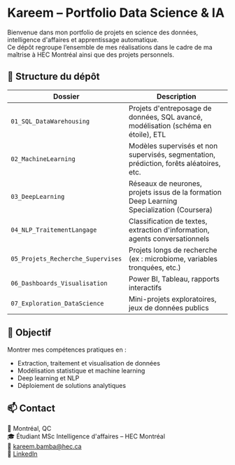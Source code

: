 # Kareem – Portfolio Data Science & IA

Bienvenue dans mon portfolio de projets en science des données, intelligence d'affaires et apprentissage automatique.  
Ce dépôt regroupe l’ensemble de mes réalisations dans le cadre de ma maîtrise à HEC Montréal ainsi que des projets personnels.

## 🧱 Structure du dépôt

| Dossier | Description |
|--------|-------------|
| `01_SQL_DataWarehousing` | Projets d'entreposage de données, SQL avancé, modélisation (schéma en étoile), ETL |
| `02_MachineLearning` | Modèles supervisés et non supervisés, segmentation, prédiction, forêts aléatoires, etc. |
| `03_DeepLearning` | Réseaux de neurones, projets issus de la formation Deep Learning Specialization (Coursera) |
| `04_NLP_TraitementLangage` | Classification de textes, extraction d'information, agents conversationnels |
| `05_Projets_Recherche_Supervises` | Projets longs de recherche (ex : microbiome, variables tronquées, etc.) |
| `06_Dashboards_Visualisation` | Power BI, Tableau, rapports interactifs |
| `07_Exploration_DataScience` | Mini-projets exploratoires, jeux de données publics |

## 🎯 Objectif

Montrer mes compétences pratiques en :
- Extraction, traitement et visualisation de données
- Modélisation statistique et machine learning
- Deep learning et NLP
- Déploiement de solutions analytiques

## 📫 Contact

📍 Montréal, QC  
🎓 Étudiant MSc Intelligence d'affaires – HEC Montréal  
📧 kareem.bamba@hec.ca  
🔗 [LinkedIn](https://www.linkedin.com/in/tonprofil/)
